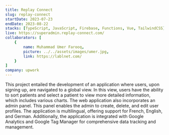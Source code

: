 ```yaml
---
title: Replay Connect
slug: replay-connect
startDate: 2023-07-23
endDate: 2023-08-22
stacks: [TypeScript, JavaScript, Firebase, Functions, Vue, TailwindCSS]
live: https://superadmin.replay-connect.com/
collaborators: [
    {
        name: Muhammad Umer Farooq,
        picture: ../../assets/images/umer.jpg,
        link: https://lablnet.com/
    }
]
company: upwork
---
```


This project entailed the development of an application where users, upon signing up, are navigated to a global view. In this view, users have the ability to sort patients and select a patient to view more detailed information, which includes various charts. The web application also incorporates an admin panel. This panel enables the admin to create, delete, and edit user profiles. The application is multilingual, offering support for French, English, and German. Additionally, the application is integrated with Google Analytics and Google Tag Manager for comprehensive data tracking and management.
